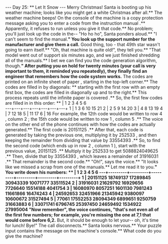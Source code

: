 --- Day 25: ** Let It Snow ---
Merry Christmas!  Santa is booting up his weather machine; looks like you might get a
white Christmas
after all.**
The weather machine beeps!  On the console of the machine is a copy protection message asking you to
enter a code from the instruction manual
.**  Apparently, it refuses to run unless you give it that code.**  No problem; you'll just look up the code in the--
"Ho ho ho", Santa ponders aloud.**  "I can't seem to find the manual.**"
You look up the support number for the manufacturer and give them a call.**  Good thing, too - that 49th star wasn't going to earn itself.**
"Oh, that machine is quite old!", they tell you.**  "That model went out of support six minutes ago, and we just finished shredding all of the manuals.**  I bet we can find you the code generation algorithm, though.**"
After putting you on hold for twenty minutes (your call is
very
important to them, it reminded you repeatedly), they finally find an engineer that remembers how the code system works.**
The codes are printed on an
infinite sheet of paper
, starting in the top-left corner.**  The codes are filled in by diagonals: ** starting with the first row with an empty first box, the codes are filled in diagonally up and to the right.**  This process repeats until the
infinite paper is covered
.**  So, the first few codes are filled in in this order: **
| 1   2   3   4   5   6  
---+---+---+---+---+---+---+
 1 |  1   3   6  10  15  21
 2 |  2   5   9  14  20
 3 |  4   8  13  19
 4 |  7  12  18
 5 | 11  17
 6 | 16
For example, the 12th code would be written to row
4
, column
2
; the 15th code would be written to row
1
, column
5
.**
The voice on the other end of the phone continues with how the codes are actually generated.**  The first code is
20151125
.**  After that, each code is generated by taking the previous one, multiplying it by
252533
, and then keeping the remainder from dividing that value by
33554393
.**
So, to find the second code (which ends up in row
2
, column
1
), start with the previous value,
20151125
.**  Multiply it by
252533
to get
5088824049625
.**  Then, divide that by
33554393
, which leaves a remainder of
31916031
.**  That remainder is the second code.**
"Oh!", says the voice.**  "It looks like we missed a scrap from one of the manuals.**  Let me read it to you.**"  You write down his numbers: **
|    1         2         3         4         5         6
---+---------+---------+---------+---------+---------+---------+
 1 | 20151125  18749137  17289845  30943339  10071777  33511524
 2 | 31916031  21629792  16929656   7726640  15514188   4041754
 3 | 16080970   8057251   1601130   7981243  11661866  16474243
 4 | 24592653  32451966  21345942   9380097  10600672  31527494
 5 |    77061  17552253  28094349   6899651   9250759  31663883
 6 | 33071741   6796745  25397450  24659492   1534922  27995004
"Now remember", the voice continues, "that's not even all of the first few numbers; for example, you're missing the one at 7,1 that would come before 6,2.**  But, it should be enough to let your-- oh, it's time for lunch!  Bye!"  The call disconnects.**
Santa looks nervous.**  Your puzzle input contains the message on the machine's console.**
What code do you give the machine?
